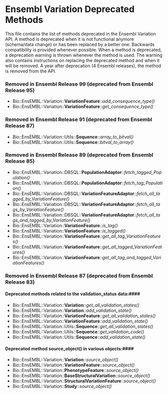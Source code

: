 Ensembl Variation Deprecated Methods
===================

This file contains the list of methods deprecated in the Ensembl Variation API. A method is deprecated when it is not functional anymore (schema/data change) or has been replaced by a better one. Backwards compatibility is provided whenever possible. When a method is deprecated, a deprecation warning is thrown whenever the method is used. The warning also contains instructions on replacing the deprecated method and when it will be removed. A year after deprecation (4 Ensembl releases), the method is removed from the API.

### Removed in Ensembl Release 99 (deprecated from Ensembl Release 95) ###
- Bio::EnsEMBL::Variation::**VariationFeature**::*add_consequence_type()*
- Bio::EnsEMBL::Variation::**VariationFeature**::*get_consequence_type()*


### Removed in Ensembl Release 91 (deprecated from Ensembl Release 87) ###
- Bio::EnsEMBL::Variation::Utils::**Sequence**::*array_to_bitval()*
- Bio::EnsEMBL::Variation::Utils::**Sequence**::*bitval_to_array()*


### Removed in Ensembl Release 89 (deprecated from Ensembl Release 85) ###
- Bio::EnsEMBL::Variation::DBSQL::**PopulationAdaptor**::*fetch_tagged_Population()*
- Bio::EnsEMBL::Variation::DBSQL::**PopulationAdaptor**::*fetch_tag_Population()*
- Bio::EnsEMBL::Variation::DBSQL::**VariationFeatureAdaptor**::*fetch_all_tagged_by_VariationFeature()*
- Bio::EnsEMBL::Variation::DBSQL::**VariationFeatureAdaptor**::*fetch_all_tags_by_VariationFeature()*
- Bio::EnsEMBL::Variation::DBSQL::**VariationFeatureAdaptor**::*fetch_all_tags_and_tagged_by_VariationFeature()*
- Bio::EnsEMBL::Variation::**VariationFeature**::*is_tag()*
- Bio::EnsEMBL::Variation::**VariationFeature**::*is_tagged()*
- Bio::EnsEMBL::Variation::**VariationFeature**::*get_all_tag_VariationFeatures()*
- Bio::EnsEMBL::Variation::**VariationFeature**::*get_all_tagged_VariationFeatures()*
- Bio::EnsEMBL::Variation::**VariationFeature**::*get_all_tag_and_tagged_VariationFeatures()*


### Removed in Ensembl Release 87 (deprecated from Ensembl Release 83) ###

#### Deprecated methods related to the validation_status data:####
- Bio::EnsEMBL::Variation::**Variation**::*get_all_validation_states()*
- Bio::EnsEMBL::Variation::**Variation**::*add_validation_state()*
- Bio::EnsEMBL::Variation::**VariationFeature**::*get_all_validation_states()*
- Bio::EnsEMBL::Variation::**VariationFeature**::*add_validation_state()*
- Bio::EnsEMBL::Variation::Utils::**Sequence**::*get_all_validation_states()*
- Bio::EnsEMBL::Variation::Utils::**Sequence**::*get_validation_code()*
- Bio::EnsEMBL::Variation::Utils::**Sequence**::*add_validation_state()*

#### Deprecated method source_object() in various objects:####
- Bio::EnsEMBL::Variation::**Variation**::*source_object()*
- Bio::EnsEMBL::Variation::**VariationFeature**::*source_object()*
- Bio::EnsEMBL::Variation::**PhenotypeFeature**::*source_object()*
- Bio::EnsEMBL::Variation::**BaseStructuralVariation**::*source_object()*
- Bio::EnsEMBL::Variation::**StructuralVariationFeature**::*source_object()*
- Bio::EnsEMBL::Variation::**Study**::*source_object()*


